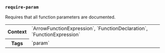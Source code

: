 ### `require-param`

Requires that all function parameters are documented.

<table>
    <tr>
        <th>Context</th>
        <td>`ArrowFunctionExpression`, `FunctionDeclaration`, `FunctionExpression`</td>
    </tr>
    <tr>
        <th>Tags</th>
        <td>`param`</td>
    </tr>
</table>

<!-- assertions requireParam -->
